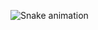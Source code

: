  ![Snake animation](https://github.com/DavidBF16/DavidBF16/blob/output/github-contribution-grid-snake.svg)

